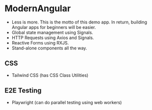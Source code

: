 # ModernAngular
- Less is more. This is the motto of this demo app. In return, building Angular apps for beginners will be easier.
- Global state management using Signals.
- HTTP Requests using Axios and Signals.
- Reactive Forms using RXJS.
- Stand-alone components all the way.

## CSS
- Tailwind CSS (has CSS Class Utilities)

## E2E Testing
- Playwright (can do parallel testing using web workers)

